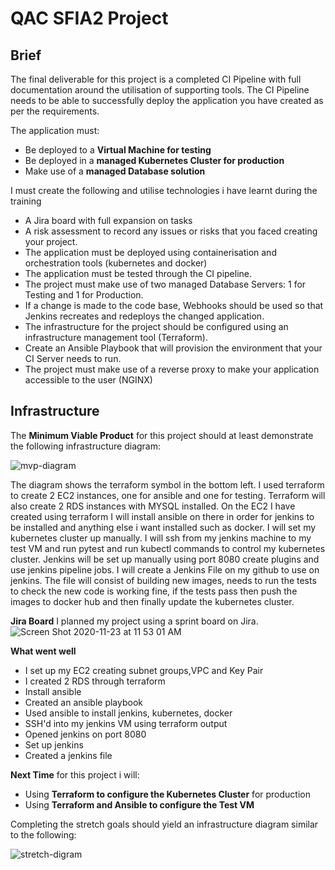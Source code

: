 # QAC SFIA2 Project

## Brief

The final deliverable for this project is a completed CI Pipeline with full documentation around the utilisation of supporting tools.
The CI Pipeline needs to be able to successfully deploy the application you have created as per the requirements.

The application must:

- Be deployed to a **Virtual Machine for testing**
- Be deployed in a **managed Kubernetes Cluster for production**
- Make use of a **managed Database solution**

I must create the following and utilise technologies i have learnt during the training

- A Jira board with full expansion on tasks 
- A risk assessment to record any issues or risks that you faced creating your project.
- The application must be deployed using containerisation and orchestration tools (kubernetes and docker)
- The application must be tested through the CI pipeline.
- The project must make use of two managed Database Servers: 1 for Testing and 1 for Production.
- If a change is made to the code base, Webhooks should be used so that Jenkins recreates and redeploys the changed application.
- The infrastructure for the project should be configured using an infrastructure management tool (Terraform).
- Create an Ansible Playbook that will provision the environment that your CI Server needs to run.
- The project must make use of a reverse proxy to make your application accessible to the user (NGINX)

## Infrastructure

The **Minimum Viable Product** for this project should at least demonstrate the following infrastructure diagram:

![mvp-diagram](https://i.imgur.com/i5qfOas.png)

The diagram shows the terraform symbol in the bottom left. I used terraform to create 2 EC2 instances, one for ansible and one for testing. Terraform will also create 2 RDS instances with MYSQL installed. On the EC2 I have created using terraform I will install ansible on there in order for jenkins to be installed and anything else i want installed such as docker. I will set my kubernetes cluster up manually. I will ssh from my jenkins machine to my test VM and run pytest and run kubectl commands to control my kubernetes cluster. Jenkins will be set up manually using port 8080 create plugins and use jenkins pipeline jobs. I will create a Jenkins File on my github to use on jenkins. The file will consist of building new images, needs to run the tests to check the new code is working fine, if the tests pass then push the images to docker hub and then finally update the kubernetes cluster. 

**Jira Board** 
I planned my project using a sprint board on Jira. 
![Screen Shot 2020-11-23 at 11 53 01 AM](https://user-images.githubusercontent.com/71395610/99959417-e1aad600-2d82-11eb-8f9e-8355dab60112.png)

**What went well** 
- I set up my EC2 creating subnet groups,VPC and Key Pair
- I created 2 RDS through terraform
- Install ansible 
- Created an ansible playbook
- Used ansible to install jenkins, kubernetes, docker
- SSH'd into my jenkins VM using terraform output
- Opened jenkins on port 8080
- Set up jenkins 
- Created a jenkins file


**Next Time** for this project i will:

- Using **Terraform to configure the Kubernetes Cluster** for production 
- Using **Terraform and Ansible to configure the Test VM**

Completing the stretch goals should yield an infrastructure diagram similar to the following:

![stretch-digram](https://i.imgur.com/Q5zljVl.png)

